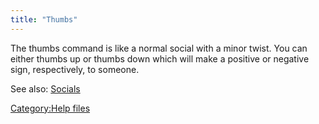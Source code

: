 ```yaml
---
title: "Thumbs"
---
```


The thumbs command is like a normal social with a minor twist. You can
either thumbs up <someone> or thumbs down <someone> which will make a
positive or negative sign, respectively, to someone.

See also: [Socials](Socials "wikilink")

[Category:Help files](Category:Help_files "wikilink")